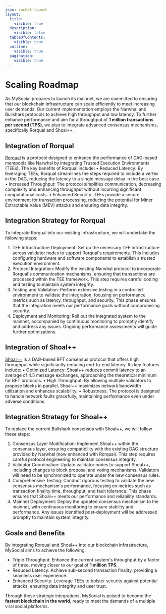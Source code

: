 ```yaml
---
icon: rocket-launch
layout:
  title:
    visible: true
  description:
    visible: false
  tableOfContents:
    visible: true
  outline:
    visible: true
  pagination:
    visible: true
---
```


# Scaling Roadmap

As MySocial prepares to launch its mainnet, we are committed to ensuring that our blockchain infrastructure can scale efficiently to meet increasing user demands. Our current implementation employs the Narwhal and Bullshark protocols to achieve high throughput and low latency. To further enhance performance and aim for a throughput of **1 million transactions per second (TPS)**, we plan to integrate advanced consensus mechanisms, specifically Rorqual and Shoal++.

## Integration of Rorqual

[Rorqual](https://arxiv.org/html/2408.14099v1) is a protocol designed to enhance the performance of DAG-based mempools like Narwhal by integrating Trusted Execution Environments (TEEs). The key benefits of Rorqual include: • Reduced Latency: By leveraging TEEs, Rorqual streamlines the steps required to include a vertex in the DAG, reducing the latency to a single message delay in the best case. • Increased Throughput: The protocol simplifies communication, decreasing complexity and enhancing throughput without incurring significant computational costs. • Enhanced Security: TEEs provide a secure environment for transaction processing, reducing the potential for Miner Extractable Value (MEV) attacks and ensuring data integrity.

## Integration Strategy for Rorqual

To integrate Rorqual into our existing infrastructure, we will undertake the following steps:

1. TEE Infrastructure Deployment: Set up the necessary TEE infrastructure across validator nodes to support Rorqual's requirements. This includes configuring hardware and software components to establish a trusted execution environment.
2. Protocol Integration: Modify the existing Narwhal protocol to incorporate Rorqual's communication mechanisms, ensuring that transactions are processed within the TEE framework. This step requires careful coding and testing to maintain system integrity.
3. Testing and Validation: Perform extensive testing in a controlled environment to validate the integration, focusing on performance metrics such as latency, throughput, and security. This phase ensures that the integration meets our performance goals without compromising security.
4. Deployment and Monitoring: Roll out the integrated system to the mainnet, accompanied by continuous monitoring to promptly identify and address any issues. Ongoing performance assessments will guide further optimizations.

## Integration of Shoal++

[Shoal++](https://arxiv.org/abs/2405.20488) is a DAG-based BFT consensus protocol that offers high throughput while significantly reducing end-to-end latency. Its key features include: • Optimized Latency: Shoal++ reduces commit latency to an average of 4.5 message exchanges, approaching the theoretical minimum for BFT protocols. • High Throughput: By allowing multiple validators to propose blocks in parallel, Shoal++ maximizes network bandwidth utilization and enhances scalability. • Robustness: The protocol is designed to handle network faults gracefully, maintaining performance even under adverse conditions.

## Integration Strategy for Shoal++

To replace the current Bullshark consensus with Shoal++, we will follow these steps:

1. Consensus Layer Modification: Implement Shoal++ within the consensus layer, ensuring compatibility with the existing DAG structure provided by Narwhal (now enhanced with Rorqual). This step requires careful protocol engineering to maintain consensus integrity.
2. Validator Coordination: Update validator nodes to support Shoal++, including changes to block proposal and voting mechanisms. Validators will need to be synchronized to operate under the new consensus rules.
3. Comprehensive Testing: Conduct rigorous testing to validate the new consensus mechanism's performance, focusing on metrics such as transaction finality time, throughput, and fault tolerance. This phase ensures that Shoal++ meets our performance and reliability standards.
4. Mainnet Deployment: Deploy the updated consensus mechanism to the mainnet, with continuous monitoring to ensure stability and performance. Any issues identified post-deployment will be addressed promptly to maintain system integrity.

## Goals and Benefits

By integrating Rorqual and Shoal++ into our blockchain infrastructure, MySocial aims to achieve the following:

* Triple Throughput: Enhance the current system's throughput by a factor of three, moving closer to our goal of **1 million TPS**.
* Reduced Latency: Achieve sub-second transaction finality, providing a seamless user experience.
* Enhanced Security: Leverage TEEs to bolster security against potential attacks, ensuring data integrity and user trust.

Through these strategic integrations, MySocial is poised to become the **fastest blockchain in the world**, ready to meet the demands of a multiple viral social platforms.
